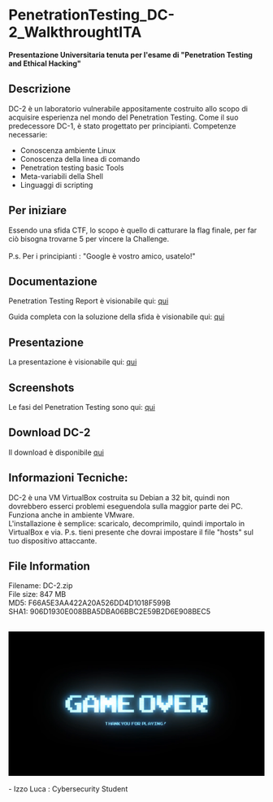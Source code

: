 <h1> PenetrationTesting_DC-2_WalkthroughtITA </h1>
<b> Presentazione Universitaria tenuta per l'esame di "Penetration Testing and Ethical Hacking" </b>

<h2> Descrizione </h2>
<p> DC-2 è un laboratorio vulnerabile appositamente costruito allo scopo di acquisire esperienza nel mondo del Penetration Testing. Come il suo predecessore DC-1, è stato progettato per principianti. Competenze necessarie: <br> 

<ul>
<li>Conoscenza ambiente Linux</li>
<li>Conoscenza della linea di comando</li>
<li>Penetration testing basic Tools</li>
<li>Meta-variabili della Shell</li>
<li>Linguaggi di scripting</li>
</ul>

</p>

<h2> Per iniziare </h2>
<p> Essendo una sfida CTF, lo scopo è quello di catturare la flag finale, per far ciò bisogna trovarne 5 per vincere la Challenge. <br> <br>
P.s. Per i principianti : "Google è vostro amico, usatelo!"
</p>

<h2> Documentazione </h2>
<p> Penetration Testing Report è visionabile qui: <a href="https://github.com/izzoluca/PenetrationTesting_DC-2_WalkthroughtITA/blob/main/Documentation/Penetration%20Testing%20Report.pdf"> qui </a>  </p>
<p> Guida completa con la soluzione della sfida è visionabile qui: <a href="https://github.com/izzoluca/PenetrationTesting_DC-2_WalkthroughtITA/blob/main/Documentation/Tools%20and%20Methodologies.pdf"> qui </a>  </p>

<h2> Presentazione </h2>
<p> La presentazione è visionabile qui: <a href="https://github.com/izzoluca/PenetrationTesting_DC-2_WalkthroughtITA/blob/main/Slideshow/Slideshow_IzzoLuca.pptx"> qui </a>  </p>

<h2> Screenshots </h2>
<p> Le fasi del Penetration Testing sono qui: <a href="https://github.com/izzoluca/PenetrationTesting_DC-2_WalkthroughtITA/tree/main/Walkthrough/Phases%20of%20Penetration%20Testing"> qui </a>  </p>

<h2> Download DC-2 </h2>
<p> Il download è disponibile <a href="https://www.vulnhub.com/entry/dc-2,311/"> qui </a>  </p>

<h2> Informazioni Tecniche: </h2>
<p> DC-2 è una VM VirtualBox costruita su Debian a 32 bit, quindi non dovrebbero esserci problemi eseguendola sulla maggior parte dei PC. Funziona anche in ambiente VMware. <br>  
L'installazione è semplice: scaricalo, decomprimilo, quindi importalo in VirtualBox e via. 
P.s. tieni presente che dovrai impostare il file "hosts" sul tuo dispositivo attaccante.
</p>

<h2> File Information </h2>
<p> Filename: DC-2.zip <br>
File size: 847 MB <br>
MD5: F66A5E3AA422A20A526DD4D1018F599B <br>
SHA1: 906D1930E008BBA5DBA06BBC2E59B2D6E908BEC5 <br> 
</p>
<br>
<img src="https://github.com/izzoluca/PenetrationTesting_DC-2_WalkthroughtITA/blob/main/Slideshow/img/game-over-retro.png" alt="GameOver" >
<br>
<p> - Izzo Luca : Cybersecurity Student </p>
